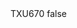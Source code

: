 <?xml version="1.0" encoding="UTF-8"?>
<CustomMetadata xmlns="http://soap.sforce.com/2006/04/metadata">
    <label>TXU670</label>
    <protected>false</protected>
</CustomMetadata>

